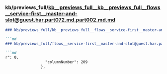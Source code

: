 ### kb/previews_full/kb__previews_full__kb__previews_full__flows__service-first__master-and-slot@guest.har.part072.md.part002.md.md

```md
### kb/previews_full/kb__previews_full__flows__service-first__master-and-slot@guest.har.part072.md.part002.md

```md
### kb/previews_full/flows__service-first__master-and-slot@guest.har.part072.md (part 002)

```md
r": 0,
                  "columnNumber": 209
                },
      
```

```

```

```
